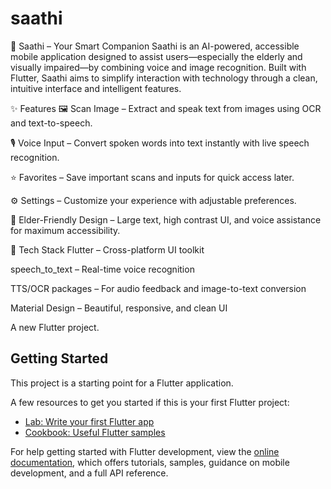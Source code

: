 # saathi

📱 Saathi – Your Smart Companion
Saathi is an AI-powered, accessible mobile application designed to assist users—especially the elderly and visually impaired—by combining voice and image recognition. Built with Flutter, Saathi aims to simplify interaction with technology through a clean, intuitive interface and intelligent features.

✨ Features
🖼 Scan Image – Extract and speak text from images using OCR and text-to-speech.

🎙 Voice Input – Convert spoken words into text instantly with live speech recognition.

⭐ Favorites – Save important scans and inputs for quick access later.

⚙ Settings – Customize your experience with adjustable preferences.

👵 Elder-Friendly Design – Large text, high contrast UI, and voice assistance for maximum accessibility.

🔧 Tech Stack
Flutter – Cross-platform UI toolkit

speech_to_text – Real-time voice recognition

TTS/OCR packages – For audio feedback and image-to-text conversion

Material Design – Beautiful, responsive, and clean UI



A new Flutter project.

## Getting Started

This project is a starting point for a Flutter application.

A few resources to get you started if this is your first Flutter project:

- [Lab: Write your first Flutter app](https://docs.flutter.dev/get-started/codelab)
- [Cookbook: Useful Flutter samples](https://docs.flutter.dev/cookbook)

For help getting started with Flutter development, view the
[online documentation](https://docs.flutter.dev/), which offers tutorials,
samples, guidance on mobile development, and a full API reference.
